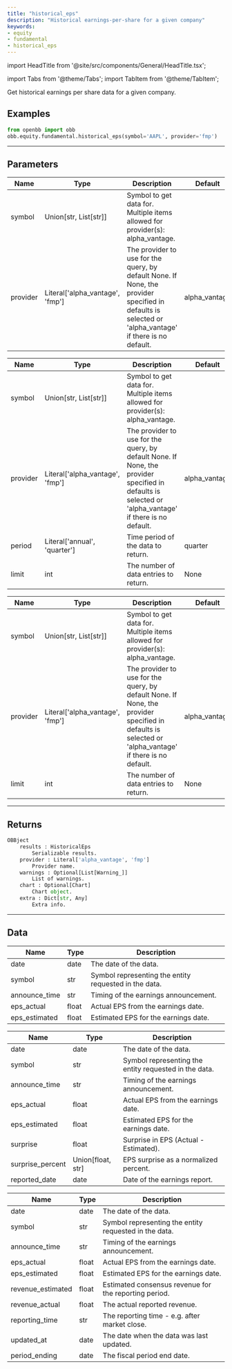 ```yaml
---
title: "historical_eps"
description: "Historical earnings-per-share for a given company"
keywords:
- equity
- fundamental
- historical_eps
---
```


import HeadTitle from '@site/src/components/General/HeadTitle.tsx';

<HeadTitle title="equity/fundamental/historical_eps - Reference | OpenBB Platform Docs" />

<!-- markdownlint-disable MD012 MD031 MD033 -->

import Tabs from '@theme/Tabs';
import TabItem from '@theme/TabItem';

Get historical earnings per share data for a given company.


Examples
--------

```python
from openbb import obb
obb.equity.fundamental.historical_eps(symbol='AAPL', provider='fmp')
```

---

## Parameters

<Tabs>

<TabItem value='standard' label='standard'>

| Name | Type | Description | Default | Optional |
| ---- | ---- | ----------- | ------- | -------- |
| symbol | Union[str, List[str]] | Symbol to get data for. Multiple items allowed for provider(s): alpha_vantage. |  | False |
| provider | Literal['alpha_vantage', 'fmp'] | The provider to use for the query, by default None. If None, the provider specified in defaults is selected or 'alpha_vantage' if there is no default. | alpha_vantage | True |
</TabItem>

<TabItem value='alpha_vantage' label='alpha_vantage'>

| Name | Type | Description | Default | Optional |
| ---- | ---- | ----------- | ------- | -------- |
| symbol | Union[str, List[str]] | Symbol to get data for. Multiple items allowed for provider(s): alpha_vantage. |  | False |
| provider | Literal['alpha_vantage', 'fmp'] | The provider to use for the query, by default None. If None, the provider specified in defaults is selected or 'alpha_vantage' if there is no default. | alpha_vantage | True |
| period | Literal['annual', 'quarter'] | Time period of the data to return. | quarter | True |
| limit | int | The number of data entries to return. | None | True |
</TabItem>

<TabItem value='fmp' label='fmp'>

| Name | Type | Description | Default | Optional |
| ---- | ---- | ----------- | ------- | -------- |
| symbol | Union[str, List[str]] | Symbol to get data for. Multiple items allowed for provider(s): alpha_vantage. |  | False |
| provider | Literal['alpha_vantage', 'fmp'] | The provider to use for the query, by default None. If None, the provider specified in defaults is selected or 'alpha_vantage' if there is no default. | alpha_vantage | True |
| limit | int | The number of data entries to return. | None | True |
</TabItem>

</Tabs>

---

## Returns

```python wordwrap
OBBject
    results : HistoricalEps
        Serializable results.
    provider : Literal['alpha_vantage', 'fmp']
        Provider name.
    warnings : Optional[List[Warning_]]
        List of warnings.
    chart : Optional[Chart]
        Chart object.
    extra : Dict[str, Any]
        Extra info.

```

---

## Data

<Tabs>

<TabItem value='standard' label='standard'>

| Name | Type | Description |
| ---- | ---- | ----------- |
| date | date | The date of the data. |
| symbol | str | Symbol representing the entity requested in the data. |
| announce_time | str | Timing of the earnings announcement. |
| eps_actual | float | Actual EPS from the earnings date. |
| eps_estimated | float | Estimated EPS for the earnings date. |
</TabItem>

<TabItem value='alpha_vantage' label='alpha_vantage'>

| Name | Type | Description |
| ---- | ---- | ----------- |
| date | date | The date of the data. |
| symbol | str | Symbol representing the entity requested in the data. |
| announce_time | str | Timing of the earnings announcement. |
| eps_actual | float | Actual EPS from the earnings date. |
| eps_estimated | float | Estimated EPS for the earnings date. |
| surprise | float | Surprise in EPS (Actual - Estimated). |
| surprise_percent | Union[float, str] | EPS surprise as a normalized percent. |
| reported_date | date | Date of the earnings report. |
</TabItem>

<TabItem value='fmp' label='fmp'>

| Name | Type | Description |
| ---- | ---- | ----------- |
| date | date | The date of the data. |
| symbol | str | Symbol representing the entity requested in the data. |
| announce_time | str | Timing of the earnings announcement. |
| eps_actual | float | Actual EPS from the earnings date. |
| eps_estimated | float | Estimated EPS for the earnings date. |
| revenue_estimated | float | Estimated consensus revenue for the reporting period. |
| revenue_actual | float | The actual reported revenue. |
| reporting_time | str | The reporting time - e.g. after market close. |
| updated_at | date | The date when the data was last updated. |
| period_ending | date | The fiscal period end date. |
</TabItem>

</Tabs>

